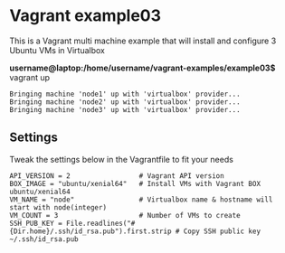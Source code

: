 # Vagrant example03

This is a Vagrant multi machine example that will install and configure 3 Ubuntu VMs in Virtualbox   
  
**username@laptop:/home/username/vagrant-examples/example03$** vagrant up  
```  
Bringing machine 'node1' up with 'virtualbox' provider...  
Bringing machine 'node2' up with 'virtualbox' provider...  
Bringing machine 'node3' up with 'virtualbox' provider...  
```

## Settings  
Tweak the settings below in the Vagrantfile to fit your needs
```  
API_VERSION = 2                 # Vagrant API version  
BOX_IMAGE = "ubuntu/xenial64"   # Install VMs with Vagrant BOX ubuntu/xenial64  
VM_NAME = "node"                # Virtualbox name & hostname will start with node(integer)  
VM_COUNT = 3                    # Number of VMs to create  
SSH_PUB_KEY = File.readlines("#{Dir.home}/.ssh/id_rsa.pub").first.strip # Copy SSH public key ~/.ssh/id_rsa.pub  
```
